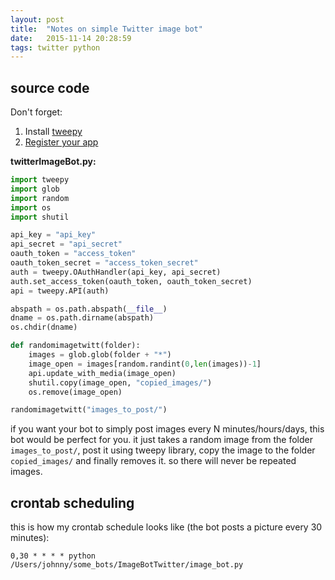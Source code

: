 ```yaml
---
layout: post
title:  "Notes on simple Twitter image bot"
date:   2015-11-14 20:28:59
tags: twitter python
---
```


## source code

Don't forget:

1. Install [tweepy](http://www.tweepy.org)
2. [Register your app](https://apps.twitter.com)

 **twitterImageBot.py:**

```python
import tweepy
import glob
import random
import os
import shutil

api_key = "api_key"
api_secret = "api_secret"
oauth_token = "access_token"
oauth_token_secret = "access_token_secret"
auth = tweepy.OAuthHandler(api_key, api_secret)
auth.set_access_token(oauth_token, oauth_token_secret)
api = tweepy.API(auth)

abspath = os.path.abspath(__file__)
dname = os.path.dirname(abspath)
os.chdir(dname)

def randomimagetwitt(folder):
    images = glob.glob(folder + "*")
    image_open = images[random.randint(0,len(images))-1]
    api.update_with_media(image_open)
    shutil.copy(image_open, "copied_images/")
    os.remove(image_open)

randomimagetwitt("images_to_post/")
```

if you want your bot to simply post images every N minutes/hours/days, this bot would be perfect for you. it just takes a random image from the folder `images_to_post/`, post it using tweepy library, copy the image to the folder `copied_images/` and finally removes it. so there will never be repeated images.

## crontab scheduling

this is how my crontab schedule looks like (the bot posts a picture every 30 minutes):

```shell
0,30 * * * * python /Users/johnny/some_bots/ImageBotTwitter/image_bot.py
```

